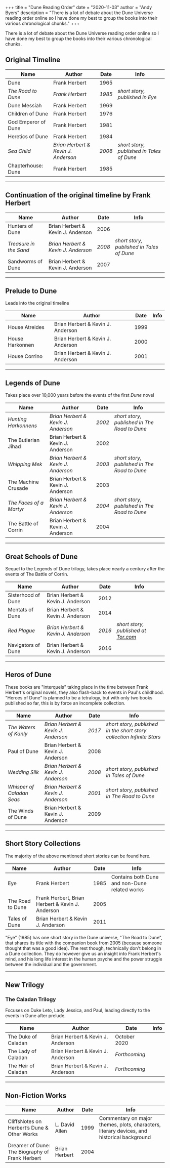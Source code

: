 +++
title = "Dune Reading Order"
date = "2020-11-03"
author = "Andy Byers"
description = "There is a lot of debate about the Dune Universe reading order online so I have done my best to group the books into their various chronological chunks."
+++

There is a lot of debate about the Dune Universe reading order online so I have done my best to group the books into their various chronological chunks.

## Original Timeline

| Name                | Author                              | Date   | Info                                      |
| ------------------- | ----------------------------------- | ------ | ----------------------------------------- |
| Dune                | Frank Herbert                       | 1965   |                                           |
| _The Road to Dune_  | _Frank Herbert_                     | _1985_ | _short story, published in Eye_           |
| Dune Messiah        | Frank Herbert                       | 1969   |                                           |
| Children of Dune    | Frank Herbert                       | 1976   |                                           |
| God Emperor of Dune | Frank Herbert                       | 1981   |                                           |
| Heretics of Dune    | Frank Herbert                       | 1984   |                                           |
| _Sea Child_         | _Brian Herbert & Kevin J. Anderson_ | _2006_ | _short story, published in Tales of Dune_ |
| Chapterhouse: Dune  | Frank Herbert                       | 1985   |                                           |

---

## Continuation of the original timeline by Frank Herbert

| Name                   | Author                              | Date   | Info                                      |
| ---------------------- | ----------------------------------- | ------ | ----------------------------------------- |
| Hunters of Dune        | Brian Herbert & Kevin J. Anderson   | 2006   |                                           |
| _Treasure in the Sand_ | _Brian Herbert & Kevin J. Anderson_ | _2008_ | _short story, published in Tales of Dune_ |
| Sandworms of Dune      | Brian Herbert & Kevin J. Anderson   | 2007   |                                           |

---

## Prelude to Dune

Leads into the original timeline

| Name            | Author                            | Date | Info |
| --------------- | --------------------------------- | ---- | ---- |
| House Atreides  | Brian Herbert & Kevin J. Anderson | 1999 |      |
| House Harkonnen | Brian Herbert & Kevin J. Anderson | 2000 |      |
| House Corrino   | Brian Herbert & Kevin J. Anderson | 2001 |      |

---

## Legends of Dune

Takes place over 10,000 years before the events of the first _Dune_ novel

| Name                    | Author                              | Date   | Info                                         |
| ----------------------- | ----------------------------------- | ------ | -------------------------------------------- |
| _Hunting Harkonnens_    | _Brian Herbert & Kevin J. Anderson_ | _2002_ | _short story, published in The Road to Dune_ |
| The Butlerian Jihad     | Brian Herbert & Kevin J. Anderson   | 2002   |                                              |
| _Whipping Mek_          | _Brian Herbert & Kevin J. Anderson_ | _2003_ | _short story, published in The Road to Dune_ |
| The Machine Crusade     | Brian Herbert & Kevin J. Anderson   | 2003   |                                              |
| _The Faces of a Martyr_ | _Brian Herbert & Kevin J. Anderson_ | _2004_ | _short story, published in The Road to Dune_ |
| The Battle of Corrin    | Brian Herbert & Kevin J. Anderson   | 2004   |                                              |

---

## Great Schools of Dune

Sequel to the Legends of Dune trilogy, takes place nearly a century after the events of The Battle of Corrin.

| Name               | Author                              | Date   | Info                                                                                   |
| ------------------ | ----------------------------------- | ------ | -------------------------------------------------------------------------------------- |
| Sisterhood of Dune | Brian Herbert & Kevin J. Anderson   | 2012   |                                                                                        |
| Mentats of Dune    | Brian Herbert & Kevin J. Anderson   | 2014   |                                                                                        |
| _Red Plague_       | _Brian Herbert & Kevin J. Anderson_ | _2016_ | _short story, published at [Tor.com](https://www.tor.com/2016/11/01/dune-red-plague/)_ |
| Navigators of Dune | Brian Herbert & Kevin J. Anderson   | 2016   |                                                                                        |

---

## Heros of Dune

These books are "interquels" taking place in the time between Frank Herbert's original novels, they also flash-back to events in Paul's childhood. "Heroes of Dune" is planned to be a tetralogy, but with only two books published so far, this is by force an incomplete collection.

| Name                      | Author                              | Date   | Info                                                                  |
| ------------------------- | ----------------------------------- | ------ | --------------------------------------------------------------------- |
| _The Waters of Kanly_     | _Brian Herbert & Kevin J. Anderson_ | _2017_ | _short story, published in the short story collection Infinite Stars_ |
| Paul of Dune              | Brian Herbert & Kevin J. Anderson   | 2008   |                                                                       |
| _Wedding Silk_            | _Brian Herbert & Kevin J. Anderson_ | _2008_ | _short story, published in Tales of Dune_                             |
| _Whisper of Caladan Seas_ | _Brian Herbert & Kevin J. Anderson_ | _2001_ | _short story, published in The Road to Dune_                          |
| The Winds of Dune         | Brian Herbert & Kevin J. Anderson   | 2009   |                                                                       |

---

## Short Story Collections

The majority of the above mentioned short stories can be found here.

| Name             | Author                                           | Date | Info                                          |
| ---------------- | ------------------------------------------------ | ---- | --------------------------------------------- |
| Eye              | Frank Herbert                                    | 1985 | Contains both Dune and non-Dune related works |
| The Road to Dune | Frank Herbert, Brian Herbert & Kevin J. Anderson | 2005 |                                               |
| Tales of Dune    | Brian Herbert & Kevin J. Anderson                | 2011 |                                               |

"Eye" (1985) has one short story in the Dune universe, "The Road to Dune", that shares its title with the companion book from 2005 (because someone thought that was a good idea). The rest though, technically don't belong in a Dune collection. They do however give us an insight into Frank Herbert's mind, and his long life interest in the human psyche and the power struggle between the individual and the government.

---

## New Trilogy

### The Caladan Trilogy

Focuses on Duke Leto, Lady Jessica, and Paul, leading directly to the events in Dune after prelude.

| Name                | Author                            | Date          | Info |
| ------------------- | --------------------------------- | ------------- | ---- |
| The Duke of Caladan | Brian Herbert & Kevin J. Anderson | October 2020  |      |
| The Lady of Caladan | Brian Herbert & Kevin J. Anderson | _Forthcoming_ |      |
| The Heir of Caladan | Brian Herbert & Kevin J. Anderson | _Forthcoming_ |      |

---

## Non-Fiction Works

| Name                                            | Author         | Date | Info                                                                                       |
| ----------------------------------------------- | -------------- | ---- | ------------------------------------------------------------------------------------------ |
| CliffsNotes on Herbert’s Dune & Other Works     | L. David Allen | 1999 | Commentary on major themes, plots, characters, literary devices, and historical background |
| Dreamer of Dune: The Biography of Frank Herbert | Brian Herbert  | 2004 |                                                                                            |
